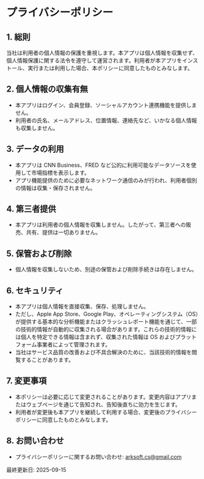 # プライバシーポリシー

## 1. 総則
当社は利用者の個人情報の保護を重視します。本アプリは個人情報を収集せず、個人情報保護に関する法令を遵守して運営されます。利用者が本アプリをインストール、実行または利用した場合、本ポリシーに同意したものとみなします。

## 2. 個人情報の収集有無
- 本アプリはログイン、会員登録、ソーシャルアカウント連携機能を提供しません。  
- 利用者の氏名、メールアドレス、位置情報、連絡先など、いかなる個人情報も収集しません。  

## 3. データの利用
- 本アプリは CNN Business、FRED など公的に利用可能なデータソースを使用して市場指標を表示します。  
- アプリ機能提供のために必要なネットワーク通信のみが行われ、利用者個別の情報は収集・保存されません。  

## 4. 第三者提供
- 本アプリは利用者の個人情報を収集しません。したがって、第三者への販売、共有、提供は一切ありません。  

## 5. 保管および削除
- 個人情報を収集しないため、別途の保管および削除手続きは存在しません。  

## 6. セキュリティ
- 本アプリは個人情報を直接収集、保存、処理しません。  
- ただし、Apple App Store、Google Play、オペレーティングシステム（OS）が提供する基本的な分析機能またはクラッシュレポート機能を通じて、一部の技術的情報が自動的に収集される場合があります。これらの技術的情報には個人を特定できる情報は含まれず、収集された情報は OS およびプラットフォーム事業者によって管理されます。  
- 当社はサービス品質の改善および不具合解決のために、当該技術的情報を閲覧することがあります。  

## 7. 変更事項
- 本ポリシーは必要に応じて変更されることがあります。変更内容はアプリまたはウェブページを通じて告知され、告知後直ちに効力を生じます。  
- 利用者が変更後も本アプリを継続して利用する場合、変更後のプライバシーポリシーに同意したものとみなします。  

## 8. お問い合わせ
- プライバシーポリシーに関するお問い合わせ: arksoft.cs@gmail.com  

最終更新日: 2025-09-15
